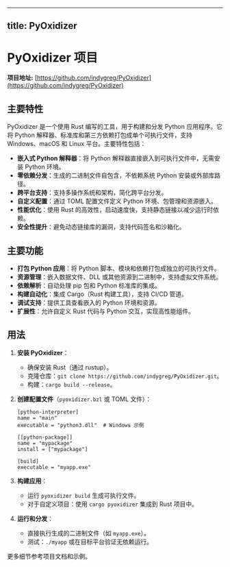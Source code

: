 
---
title: PyOxidizer
---

# PyOxidizer 项目

**项目地址:** [https://github.com/indygreg/PyOxidizer](https://github.com/indygreg/PyOxidizer)

## 主要特性

PyOxidizer 是一个使用 Rust 编写的工具，用于构建和分发 Python 应用程序。它将 Python 解释器、标准库和第三方依赖打包成单个可执行文件，支持 Windows、macOS 和 Linux 平台。主要特性包括：

- **嵌入式 Python 解释器**：将 Python 解释器直接嵌入到可执行文件中，无需安装 Python 环境。
- **零依赖分发**：生成的二进制文件自包含，不依赖系统 Python 安装或外部库路径。
- **跨平台支持**：支持多操作系统和架构，简化跨平台分发。
- **自定义配置**：通过 TOML 配置文件定义 Python 环境、包管理和资源嵌入。
- **性能优化**：使用 Rust 的高效性，启动速度快，支持静态链接以减少运行时依赖。
- **安全性提升**：避免动态链接库的漏洞，支持代码签名和沙箱化。

## 主要功能

- **打包 Python 应用**：将 Python 脚本、模块和依赖打包成独立的可执行文件。
- **资源管理**：嵌入数据文件、DLL 或其他资源到二进制中，支持虚拟文件系统。
- **依赖解析**：自动处理 pip 包和 Python 标准库的集成。
- **构建自动化**：集成 Cargo（Rust 构建工具），支持 CI/CD 管道。
- **调试支持**：提供工具查看嵌入的 Python 环境和资源。
- **扩展性**：允许自定义 Rust 代码与 Python 交互，实现高性能组件。

## 用法

1. **安装 PyOxidizer**：
   - 确保安装 Rust（通过 rustup）。
   - 克隆仓库：`git clone https://github.com/indygreg/PyOxidizer.git`。
   - 构建：`cargo build --release`。

2. **创建配置文件**（`pyoxidizer.bzl` 或 TOML 文件）：
   ```
   [python-interpreter]
   name = "main"
   executable = "python3.dll"  # Windows 示例

   [[python-package]]
   name = "mypackage"
   install = ["mypackage"]

   [build]
   executable = "myapp.exe"
   ```

3. **构建应用**：
   - 运行 `pyoxidizer build` 生成可执行文件。
   - 对于自定义项目：使用 `cargo pyoxidizer` 集成到 Rust 项目中。

4. **运行和分发**：
   - 直接执行生成的二进制文件（如 `myapp.exe`）。
   - 测试：`./myapp` 或在目标平台验证无依赖运行。

更多细节参考项目文档和示例。